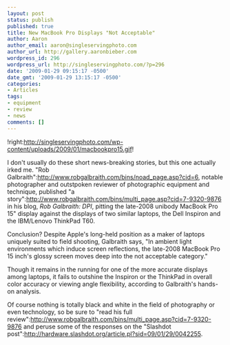 ```yaml
---
layout: post
status: publish
published: true
title: New MacBook Pro Displays "Not Acceptable"
author: Aaron
author_email: aaron@singleservingphoto.com
author_url: http://gallery.aaronbieber.com
wordpress_id: 296
wordpress_url: http://singleservingphoto.com/?p=296
date: '2009-01-29 09:15:17 -0500'
date_gmt: '2009-01-29 13:15:17 -0500'
categories:
- Articles
tags:
- equipment
- review
- news
comments: []
---
```

!right:http://singleservingphoto.com/wp-content/uploads/2009/01/macbookpro15.gif!

I don't usually do these short news-breaking stories, but this one
actually irked me. "Rob
Galbraith":http://www.robgalbraith.com/bins/noad_page.asp?cid=6,
notable photographer and outstpoken reviewer of photographic equipment
and technique, published "a
story":http://www.robgalbraith.com/bins/multi_page.asp?cid=7-9320-9876
in his blog, _Rob Galbraith: DPI_, pitting the late-2008 unibody
MacBook Pro 15" display against the displays of two similar laptops, the
Dell Inspiron and the IBM/Lenovo ThinkPad T60.

Conclusion? Despite Apple's long-held position as a maker of laptops
uniquely suited to field shooting, Galbraith says, "In ambient light
environments which induce screen reflections, the late-2008 MacBook Pro
15 inch's glossy screen moves deep into the not acceptable category."

Though it remains in the running for one of the more accurate displays
among laptops, it fails to outshine the Inspiron or the ThinkPad in
overall color accuracy or viewing angle flexibility, according to
Galbraith's hands-on analysis.

Of course nothing is totally black and white in the field of photography
or even technology, so be sure to "read his full
review":http://www.robgalbraith.com/bins/multi_page.asp?cid=7-9320-9876
and peruse some of the responses on the "Slashdot
post":http://hardware.slashdot.org/article.pl?sid=09/01/29/0042255.

